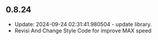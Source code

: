 ## 0.8.24

- Update: 2024-09-24 02:31:41.980504 - update library.
- Revisi And Change Style Code for improve MAX speed 
